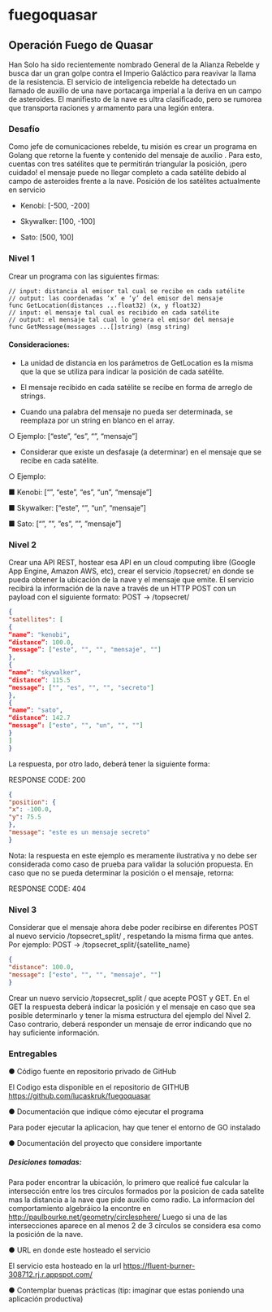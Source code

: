 # fuegoquasar

## Operación Fuego de Quasar

Han Solo ha sido recientemente nombrado General de la Alianza
Rebelde y busca dar un gran golpe contra el Imperio Galáctico para
reavivar la llama de la resistencia.
El servicio de inteligencia rebelde ha detectado un llamado de auxilio de
una nave portacarga imperial a la deriva en un campo de asteroides. El
manifiesto de la nave es ultra clasificado, pero se rumorea que
transporta raciones y armamento para una legión entera.

### Desafío

Como jefe de comunicaciones rebelde, tu misión es crear un programa en Golang que retorne
la fuente y contenido del mensaje de auxilio . Para esto, cuentas con tres satélites que te
permitirán triangular la posición, ¡pero cuidado! el mensaje puede no llegar completo a cada
satélite debido al campo de asteroides frente a la nave.
Posición de los satélites actualmente en servicio
- Kenobi: [-500, -200]

- Skywalker: [100, -100]

- Sato: [500, 100]

### Nivel 1

Crear un programa con las siguientes firmas:
```golang
// input: distancia al emisor tal cual se recibe en cada satélite
// output: las coordenadas ‘x’ e ‘y’ del emisor del mensaje
func GetLocation(distances ...float32) (x, y float32)
// input: el mensaje tal cual es recibido en cada satélite
// output: el mensaje tal cual lo genera el emisor del mensaje
func GetMessage(messages ...[]string) (msg string)
```
#### Consideraciones:

- La unidad de distancia en los parámetros de GetLocation es la misma que la que se
utiliza para indicar la posición de cada satélite.

- El mensaje recibido en cada satélite se recibe en forma de arreglo de strings.

- Cuando una palabra del mensaje no pueda ser determinada, se reemplaza por un string
en blanco en el array.

○ Ejemplo: [“este”, “es”, “”, “mensaje”]

- Considerar que existe un desfasaje (a determinar) en el mensaje que se recibe en cada
satélite.

○ Ejemplo:

■ Kenobi: [“”, “este”, “es”, “un”, “mensaje”]

■ Skywalker: [“este”, “”, “un”, “mensaje”]

■ Sato: [“”, ””, ”es”, ””, ”mensaje”]

### Nivel 2

Crear una API REST, hostear esa API en un cloud computing libre (Google App Engine,
Amazon AWS, etc), crear el servicio /topsecret/ en donde se pueda obtener la ubicación de
la nave y el mensaje que emite.
El servicio recibirá la información de la nave a través de un HTTP POST con un payload con el
siguiente formato:
POST → /topsecret/
```json
{
"satellites": [
{
“name”: "kenobi",
“distance”: 100.0,
“message”: ["este", "", "", "mensaje", ""]
},
{
“name”: "skywalker",
“distance”: 115.5
“message”: ["", "es", "", "", "secreto"]
},
{
“name”: "sato",
“distance”: 142.7
“message”: ["este", "", "un", "", ""]
}
]
}
```
La respuesta, por otro lado, deberá tener la siguiente forma:

RESPONSE CODE: 200
```json
{
"position": {
"x": -100.0,
"y": 75.5
},
"message": "este es un mensaje secreto"
}
```
Nota: la respuesta en este ejemplo es meramente ilustrativa y no debe ser considerada como
caso de prueba para validar la solución propuesta.
En caso que no se pueda determinar la posición o el mensaje, retorna:

RESPONSE CODE: 404

### Nivel 3
Considerar que el mensaje ahora debe poder recibirse en diferentes POST al nuevo servicio
/topsecret_split/ , respetando la misma firma que antes. Por ejemplo:
POST → /topsecret_split/{satellite_name}
```json
{
"distance": 100.0,
"message": ["este", "", "", "mensaje", ""]
}
```
Crear un nuevo servicio /topsecret_split / que acepte POST y GET. En el GET la
respuesta deberá indicar la posición y el mensaje en caso que sea posible determinarlo y tener
la misma estructura del ejemplo del Nivel 2. Caso contrario, deberá responder un mensaje de
error indicando que no hay suficiente información.

### Entregables

● Código fuente en repositorio privado de GitHub

El Codigo esta disponible en el repositorio de GITHUB https://github.com/lucaskruk/fuegoquasar

● Documentación que indique cómo ejecutar el programa

Para poder ejecutar la aplicacion, hay que tener el entorno de GO instalado

● Documentación del proyecto que considere importante

##### Desiciones tomadas:
Para poder encontrar la ubicación, lo primero que realicé fue calcular la intersección entre los tres círculos formados por la posicion de cada satelite mas la distancia a la nave que pide auxilio como radio. La informacíon del comportamiento algebráico la encontre en http://paulbourke.net/geometry/circlesphere/
Luego si una de las intersecciones aparece en al menos 2 de 3 círculos se considera esa como la posición de la nave.

● URL en donde este hosteado el servicio

El servicio esta hosteado en la url https://fluent-burner-308712.rj.r.appspot.com/

● Contemplar buenas prácticas (tip: imaginar que estas poniendo una aplicación
productiva)


